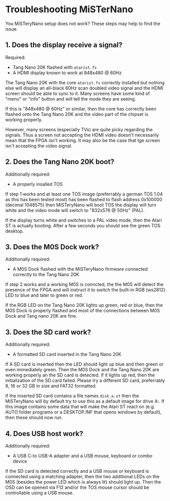 # Troubleshooting MiSTerNano

You MiSTeryNano setup does not work? These steps may
help to find the issue.

## 1. Does the display receive a signal?

Required:

- Tang Nano 20K flashed with ```atarist.fs```
- A HDMI display known to work at 848x480 @ 60Hz

The Tang Nano 20K with the core ```atarist.fs``` correctly installed
but nothing else will display an all-black 60Hz scan doubled video
signal and the HDMI screen should be able to sync to it. Many screens
have some kind of "menu" or "info" button and will tell the mode they
are seeing.

If this is "848x480 @ 60Hz" or similar, then the core has correctly
been flashed onto the Tang Nano 20K and the video part of the chipset
is working properly.

However, many screens (especially TVs) are quite picky regarding the
signals. Thus a screen not accepting the HDMI video doesn't necessarily
mean that the FPGA isn't working. It may also be the case that tge
screen isn't accepting the video signal.

## 2. Does the Tang Nano 20K boot?

Additionally required:

- A properly insalled TOS

If step 1 works and at least one TOS image (preferrably a german TOS
1.04 as this has been tested most) has been flashed to flash address
0x100000 (decimal 1048575) then MiSTeryNano will boot TOS the display
will turn white and the video mode will switch to "832x576 @ 50Hz"
(PAL).

If the display turns white and switches to a PAL video mode, then
the Atari ST is actually booting. After a few seconds you should see
the green TOS desktop.

## 3. Does the M0S Dock work?

Additionally required:

- A M0S Dock flashed with the MiSTeryNano firmware connected
  correctly to the Tang Nano 20K

If step 2 works and a working M0S is conncted, the the M0S
will detect the presence of the FPGA and will instruct it
to switch the built-in RGB (ws2812) LED to blue and later
to green or red.

If the RGB LED on the Tang Nano 20K lights up green, red or
blue, then the M0S Dock is properly flashed and most of the
connections between M0S Dock and Tang nano 20K are fine.

## 3. Does the SD card work?

Additionally required:

- A formatted SD card inserted in the Tang Nano 20K

If A SD card is inserted then the LED should light up blue and then
green or even immediately green. Then the M0S Dock and the Tang Nano
20K are working properly an the SD card is detected. If it lights up red,
then the initialization of the SD card failed. Please try a different
SD card, preferrably 8, 16 or 32 GB in size and FAT32 formatted.

If the inserted SD card contains a file names ```disk_a.st``` then
the MiSTeryNano will by default try to use this as a default image
for drive A:. If this image contains some data that will make the
Atari ST react on (e.g. AUTO folder programs or a DESKTOP.INF that
opens windows by default), then these should now run.

## 4. Does USB host work?

Additionally required:

- A USB C-to USB-A adapter and a USB mouse, keyboard or combo device

If the SD card is detected correctly and a USB mouse or keyboard is
connected using a matching adapter, then the two additional LEDs on
the M0S (besides the power LED which is always lit) should light
up. Then the OSD can be opened via F12 and/or the TOS mouse cursor
should be controllable using a USB mouse.



